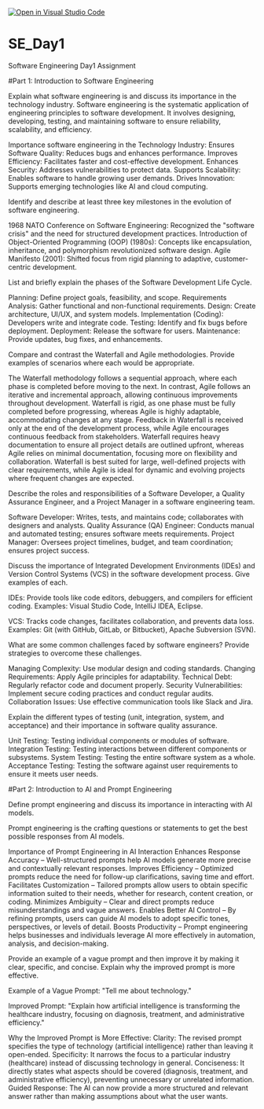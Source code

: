 [![Open in Visual Studio Code](https://classroom.github.com/assets/open-in-vscode-2e0aaae1b6195c2367325f4f02e2d04e9abb55f0b24a779b69b11b9e10269abc.svg)](https://classroom.github.com/online_ide?assignment_repo_id=18416559&assignment_repo_type=AssignmentRepo)
# SE_Day1
Software Engineering Day1 Assignment

#Part 1: Introduction to Software Engineering

Explain what software engineering is and discuss its importance in the technology industry.
Software engineering is the systematic application of engineering principles to software development. It involves designing, developing, testing, and maintaining software to ensure reliability, scalability, and efficiency.

Importance software engineering in the Technology Industry:
Ensures Software Quality: Reduces bugs and enhances performance.
Improves Efficiency: Facilitates faster and cost-effective development.
Enhances Security: Addresses vulnerabilities to protect data.
Supports Scalability: Enables software to handle growing user demands.
Drives Innovation: Supports emerging technologies like AI and cloud computing.


Identify and describe at least three key milestones in the evolution of software engineering.

1968 NATO Conference on Software Engineering: Recognized the "software crisis" and the need for structured development practices.
Introduction of Object-Oriented Programming (OOP) (1980s): Concepts like encapsulation, inheritance, and polymorphism revolutionized software design.
Agile Manifesto (2001): Shifted focus from rigid planning to adaptive, customer-centric development.

List and briefly explain the phases of the Software Development Life Cycle.

Planning: Define project goals, feasibility, and scope.
Requirements Analysis: Gather functional and non-functional requirements.
Design: Create architecture, UI/UX, and system models.
Implementation (Coding): Developers write and integrate code.
Testing: Identify and fix bugs before deployment.
Deployment: Release the software for users.
Maintenance: Provide updates, bug fixes, and enhancements.

Compare and contrast the Waterfall and Agile methodologies. Provide examples of scenarios where each would be appropriate.

The Waterfall methodology follows a sequential approach, where each phase is completed before moving to the next. In contrast, Agile follows an iterative and incremental approach, allowing continuous improvements throughout development. Waterfall is rigid, as one phase must be fully completed before progressing, whereas Agile is highly adaptable, accommodating changes at any stage. Feedback in Waterfall is received only at the end of the development process, while Agile encourages continuous feedback from stakeholders. Waterfall requires heavy documentation to ensure all project details are outlined upfront, whereas Agile relies on minimal documentation, focusing more on flexibility and collaboration. Waterfall is best suited for large, well-defined projects with clear requirements, while Agile is ideal for dynamic and evolving projects where frequent changes are expected.


Describe the roles and responsibilities of a Software Developer, a Quality Assurance Engineer, and a Project Manager in a software engineering team.

Software Developer: Writes, tests, and maintains code; collaborates with designers and analysts.
Quality Assurance (QA) Engineer: Conducts manual and automated testing; ensures software meets requirements.
Project Manager: Oversees project timelines, budget, and team coordination; ensures project success.

Discuss the importance of Integrated Development Environments (IDEs) and Version Control Systems (VCS) in the software development process. Give examples of each.

IDEs:
Provide tools like code editors, debuggers, and compilers for efficient coding.
Examples: Visual Studio Code, IntelliJ IDEA, Eclipse.

VCS:
Tracks code changes, facilitates collaboration, and prevents data loss.
Examples: Git (with GitHub, GitLab, or Bitbucket), Apache Subversion (SVN).

What are some common challenges faced by software engineers? Provide strategies to overcome these challenges.

Managing Complexity: Use modular design and coding standards.
Changing Requirements: Apply Agile principles for adaptability.
Technical Debt: Regularly refactor code and document properly.
Security Vulnerabilities: Implement secure coding practices and conduct regular audits.
Collaboration Issues: Use effective communication tools like Slack and Jira.

Explain the different types of testing (unit, integration, system, and acceptance) and their importance in software quality assurance.

Unit Testing: Testing individual components or modules of software.
Integration Testing: Testing interactions between different components or subsystems.
System Testing: Testing the entire software system as a whole.
Acceptance Testing: Testing the software against user requirements to ensure it meets user needs.


#Part 2: Introduction to AI and Prompt Engineering


Define prompt engineering and discuss its importance in interacting with AI models.

Prompt engineering is the crafting questions or statements to get the best possible responses from AI models. 

Importance of Prompt Engineering in AI Interaction
Enhances Response Accuracy – Well-structured prompts help AI models generate more precise and contextually relevant responses.
Improves Efficiency – Optimized prompts reduce the need for follow-up clarifications, saving time and effort.
Facilitates Customization – Tailored prompts allow users to obtain specific information suited to their needs, whether for research, content creation, or coding.
Minimizes Ambiguity – Clear and direct prompts reduce misunderstandings and vague answers.
Enables Better AI Control – By refining prompts, users can guide AI models to adopt specific tones, perspectives, or levels of detail.
Boosts Productivity – Prompt engineering helps businesses and individuals leverage AI more effectively in automation, analysis, and decision-making.

Provide an example of a vague prompt and then improve it by making it clear, specific, and concise. Explain why the improved prompt is more effective.

Example of a Vague Prompt:
"Tell me about technology."

Improved Prompt:
"Explain how artificial intelligence is transforming the healthcare industry, focusing on diagnosis, treatment, and administrative efficiency."

Why the Improved Prompt is More Effective:
Clarity: The revised prompt specifies the type of technology (artificial intelligence) rather than leaving it open-ended.
Specificity: It narrows the focus to a particular industry (healthcare) instead of discussing technology in general.
Conciseness: It directly states what aspects should be covered (diagnosis, treatment, and administrative efficiency), preventing unnecessary or unrelated information.
Guided Response: The AI can now provide a more structured and relevant answer rather than making assumptions about what the user wants.
